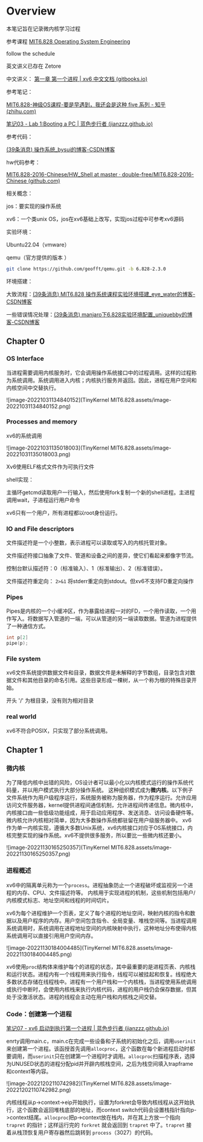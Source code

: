 # Overview

本笔记旨在记录微内核学习过程

参考课程 [MIT6.828 Operating System Engineering](https://pdos.csail.mit.edu/6.828/2018/schedule.html)

follow the schedule

英文讲义已存在 Zetore

中文讲义： [第一章 第一个进程 | xv6 中文文档 (gitbooks.io)](https://th0ar.gitbooks.io/xv6-chinese/content/content/chapter1.html)

参考笔记：

[MIT6.828-神级OS课程-要是早遇到，我还会是这种 five 系列 - 知乎 (zhihu.com)](https://zhuanlan.zhihu.com/p/74028717)

[笔记03 - Lab 1:Booting a PC | 蓝色步行者 (jianzzz.github.io)](https://jianzzz.github.io/2017/08/20/笔记03-Lab-1-Booting-a-PC/)

参考代码：

[(39条消息) 操作系统_bysui的博客-CSDN博客](https://blog.csdn.net/bysui/category_6232831.html)

hw代码参考：

[MIT6.828-2016-Chinese/HW_Shell at master · double-free/MIT6.828-2016-Chinese (github.com)](https://github.com/double-free/MIT6.828-2016-Chinese/tree/master/HW_Shell)

相关概念：

jos：要实现的操作系统

xv6：一个类unix OS，jos在xv6基础上改写，实现jos过程中可参考xv6源码

实验环境：

Ubuntu22.04（vmware）

qemu（官方提供的版本 ）

```sh
git clone https://github.com/geofft/qemu.git -b 6.828-2.3.0
```

环境搭建：

大致流程：[(39条消息) MIT6.828 操作系统课程实验环境搭建_eye_water的博客-CSDN博客](https://blog.csdn.net/eye_water/article/details/80638463)

一些错误情况处理：[(39条消息) manjaro下6.828实验环境配置_uniquebby的博客-CSDN博客](https://blog.csdn.net/qq_20379795/article/details/88661348)

## Chapter 0

### OS Interface

当进程需要调用内核服务时，它会调用操作系统接口中的过程调用。这样的过程称为系统调用。系统调用进入内核；内核执行服务并返回。因此，进程在用户空间和内核空间中交替执行。

![image-20221031134840152](TinyKernel MIT6.828.assets/image-20221031134840152.png)

### Processes and memory

xv6的系统调用

![image-20221031135018003](TinyKernel MIT6.828.assets/image-20221031135018003.png)

Xv6使用ELF格式文件作为可执行文件

shell实现：

主循环getcmd读取用户一行输入，然后使用fork复制一个新的shell进程。主进程调用wait，子进程运行用户命令

xv6只有一个用户，所有进程都以root身份运行。

### IO and File descriptors

文件描述符是一个小整数，表示进程可以读取或写入的内核托管对象。

文件描述符接口抽象了文件、管道和设备之间的差异，使它们看起来都像字节流。 

控制台默认描述符：0（标准输入）、1（标准输出）、2（标准错误）。

文件描述符重定向： `2>&1` 将stderr重定向到stdout。但xv6不支持FD重定向操作

### Pipes

Pipes是内核的一个小缓冲区，作为暴露给进程一对的FD，一个用作读取，一个用作写入。将数据写入管道的一端，可以从管道的另一端读取数据。管道为进程提供了一种通信方式。 

```c
int p[2]
pipe(p);
```

### File system

xv6文件系统提供数据文件和目录，数据文件是未解释的字节数组，目录包含对数据文件和其他目录的命名引用。这些目录形成一棵树，从一个称为根的特殊目录开始。

开头 '/' 为根目录，没有则为相对目录

### real world

xv6不符合POSIX，只实现了部分系统调用。

## Chapter 1

### 微内核

为了降低内核中出错的风险，OS设计者可以最小化以内核模式运行的操作系统代码量，并以用户模式执行大部分操作系统。 这种组织模式成为**微内核**。以下例子文件系统作为用户级程序运行，系统服务被称为服务器，作为程序运行。允许应用访问文件服务器，kernel提供进程间通信机制，允许进程间传递信息。微内核中，内核接口由一些低级功能组成，用于启动应用程序、发送消息、访问设备硬件等。微内核允许内核相对简单，因为大多数操作系统都驻留在用户级服务器中。 xv6作为单一内核实现，遵循大多数Unix系统，xv6内核接口对应于OS系统接口，内核完整实现的操作系统。xv6不提供很多服务，所以要比一些微内核还要小。

![image-20221130165250357](TinyKernel MIT6.828.assets/image-20221130165250357.png)

### 进程概述

xv6中的隔离单元称为一个`process`。进程抽象防止一个进程破坏或监视另一个进程的内存、CPU、文件描述符等。 内核用于实现进程的机制，这些机制包括用户/内核模式标志、地址空间和线程的时间切片。 

xv6为每个进程维护一个页表，定义了每个进程的地址空间，映射内核的指令和数据以及用户程序的内存。用户空间包含指令、全局变量、堆栈空间等。当进程调用系统调用时，系统调用在进程地址空间的内核映射中执行，这种地址分布使得内核系统调用可以直接引用用户空间内存。

![image-20221130184004485](TinyKernel MIT6.828.assets/image-20221130184004485.png)

xv6使用`proc`结构体来维护每个的进程的状态，其中最重要的是进程页表、内核栈和运行状态。进程内有一个线程用来执行指令，线程可以被挂起和恢复。线程绝大多数状态存储在线程栈中。进程有一个用户栈和一个内核栈，当进程使用系统调用或执行中断时，会使用内核栈来执行内核代码，进程的用户栈仍会保存数据，但其处于没激活状态。进程的线程会主动在用户栈和内核栈之间交替。



### Code：创建第一个进程

[笔记07 - xv6 启动到执行第一个进程 | 蓝色步行者 (jianzzz.github.io)](https://jianzzz.github.io/2017/08/20/笔记07-xv6-启动到执行第一个进程/)

enrty调用main.c，main.c在完成一些设备和子系统的初始化之后，调用`userinit`来创建第一个进程。该函授首先调用`allocproc`，这个函数在每个新进程启动时都要调用，而`userinit`只在创建第一个进程时才调用。`allocproc`扫描程序表，选择为UNUSED状态的进程分配pid并开辟内核栈空间，之后为栈空间填入trapframe和context等内容。

![image-20221202110742982](TinyKernel MIT6.828.assets/image-20221202110742982.png)

内核线程从p->context->eip开始执行，设置为forkret会导致内核线程从这开始执行，这个函数会返回堆栈底部的地址，而context switch代码会设置栈指针指向p->context结尾。`allocproc`把p->context放在栈内，并在其上方放一个指向 `trapret` 的指针；这样运行完的 `forkret` 就会返回到 `trapret` 中了。`trapret` 接着从栈顶恢复用户寄存器然后跳转到 `process`（3027）的代码。


